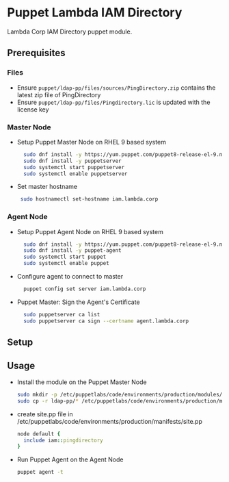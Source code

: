 # Puppet Lambda IAM Directory

Lambda Corp IAM Directory puppet module.

## Prerequisites

### Files

- Ensure `puppet/ldap-pp/files/sources/PingDirectory.zip` contains the latest zip file of PingDirectory
- Ensure `puppet/ldap-pp/files/Pingdirectory.lic` is updated with the license key

### Master Node

- Setup Puppet Master Node on RHEL 9 based system

  ```bash
    sudo dnf install -y https://yum.puppet.com/puppet8-release-el-9.noarch.rpm
    sudo dnf install -y puppetserver
    sudo systemctl start puppetserver
    sudo systemctl enable puppetserver
  ```

- Set master hostname

  ```bash
   sudo hostnamectl set-hostname iam.lambda.corp
  ```

### Agent Node

- Setup Puppet Agent Node on RHEL 9 based system

  ```bash
    sudo dnf install -y https://yum.puppet.com/puppet8-release-el-9.noarch.rpm
    sudo dnf install -y puppet-agent
    sudo systemctl start puppet
    sudo systemctl enable puppet
  ```

- Configure agent to connect to master

  ```bash
    puppet config set server iam.lambda.corp
  ```

- Puppet Master: Sign the Agent's Certificate

  ```bash
    sudo puppetserver ca list
    sudo puppetserver ca sign --certname agent.lambda.corp
  ```

## Setup

## Usage

- Install the module on the Puppet Master Node

  ```bash
  sudo mkdir -p /etc/puppetlabs/code/environments/production/modules/iam/
  sudo cp -r ldap-pp/* /etc/puppetlabs/code/environments/production/modules/iam/
  ```

- create site.pp file in /etc/puppetlabs/code/environments/production/manifests/site.pp
  
  ```ruby
  node default {
    include iam::pingdirectory
  }
  ```

- Run Puppet Agent on the Agent Node

  ```bash
  puppet agent -t
  ```
